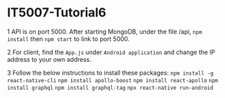 # IT5007-Tutorial6


1 API is on port 5000. After starting MongoDB, under the file /api, `npm install` then `npm start` to link to port 5000.

2 For client, find the `App.js` under `Android application` and change the IP address to your own address.

3 Follow the below instructions to install these packages:
`npm install -g react-native-cli`
`npm install apollo-boost`
`npm install react-apollo`
`npm install graphql`
`npm install graphql-tag`
`npx react-native run-android`

